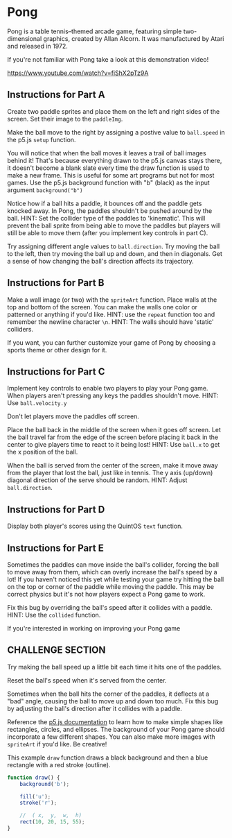 # Pong

Pong is a table tennis–themed arcade game, featuring simple two-dimensional graphics, created by Allan Alcorn. It was manufactured by Atari and released in 1972.

If you're not familiar with Pong take a look at this demonstration video!

<https://www.youtube.com/watch?v=fiShX2pTz9A>

## Instructions for Part A

Create two paddle sprites and place them on the left and right sides of the screen. Set their image to the `paddleImg`.

Make the ball move to the right by assigning a postive value to `ball.speed` in the p5.js `setup` function.

You will notice that when the ball moves it leaves a trail of ball images behind it! That's because everything drawn to the p5.js canvas stays there, it doesn't become a blank slate every time the draw function is used to make a new frame. This is useful for some art programs but not for most games. Use the p5.js background function with "b" (black) as the input argument `background("b")`

Notice how if a ball hits a paddle, it bounces off and the paddle gets knocked away. In Pong, the paddles shouldn't be pushed around by the ball. HINT: Set the collider type of the paddles to 'kinematic'. This will prevent the ball sprite from being able to move the paddles but players will still be able to move them (after you implement key controls in part C).

Try assigning different angle values to `ball.direction`. Try moving the ball to the left, then try moving the ball up and down, and then in diagonals. Get a sense of how changing the ball's direction affects its trajectory.

## Instructions for Part B

Make a wall image (or two) with the `spriteArt` function. Place walls at the top and bottom of the screen. You can make the walls one color or patterned or anything if you'd like. HINT: use the `repeat` function too and remember the newline character `\n`. HINT: The walls should have 'static' colliders.

If you want, you can further customize your game of Pong by choosing a sports theme or other design for it.

## Instructions for Part C

Implement key controls to enable two players to play your Pong game. When players aren't pressing any keys the paddles shouldn't move. HINT: Use `ball.velocity.y`

Don't let players move the paddles off screen.

Place the ball back in the middle of the screen when it goes off screen. Let the ball travel far from the edge of the screen before placing it back in the center to give players time to react to it being lost! HINT: Use `ball.x` to get the x position of the ball.

When the ball is served from the center of the screen, make it move away from the player that lost the ball, just like in tennis. The y axis (up/down) diagonal direction of the serve should be random. HINT: Adjust `ball.direction`.

## Instructions for Part D

Display both player's scores using the QuintOS `text` function.

## Instructions for Part E

Sometimes the paddles can move inside the ball's collider, forcing the ball to move away from them, which can overly increase the ball's speed by a lot! If you haven't noticed this yet while testing your game try hitting the ball on the top or corner of the paddle while moving the paddle. This may be correct physics but it's not how players expect a Pong game to work.

Fix this bug by overriding the ball's speed after it collides with a paddle. HINT: Use the `collided` function.

If you're interested in working on improving your Pong game

## CHALLENGE SECTION

Try making the ball speed up a little bit each time it hits one of the paddles.

Reset the ball's speed when it's served from the center.

Sometimes when the ball hits the corner of the paddles, it deflects at a "bad" angle, causing the ball to move up and down too much. Fix this bug by adjusting the ball's direction after it collides with a paddle.

Reference the [p5.js documentation](https://p5js.org/reference/) to learn how to make simple shapes like rectangles, circles, and ellipses. The background of your Pong game should incorporate a few different shapes. You can also make more images with `spriteArt` if you'd like. Be creative!

This example `draw` function draws a black background and then a blue rectangle with a red stroke (outline).

```js
function draw() {
	background('b');

	fill('u');
	stroke('r');

	//  ( x,  y,  w,  h)
	rect(10, 20, 15, 55);
}
```
